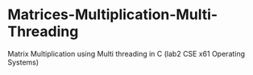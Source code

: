 # Matrices-Multiplication-Multi-Threading
Matrix Multiplication using Multi threading in C (lab2 CSE x61 Operating Systems)
